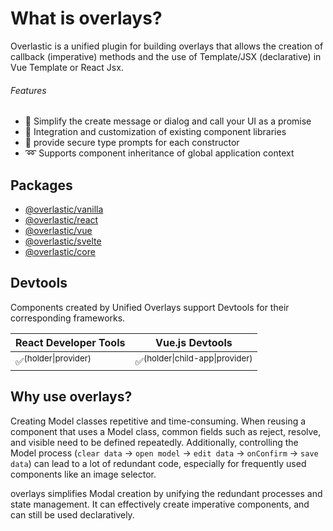 # What is overlays?

Overlastic is a unified plugin for building overlays that allows the creation of callback (imperative) methods and the use of Template/JSX (declarative) in Vue Template or React Jsx.

###### Features

- 💫 Simplify the create message or dialog and call your UI as a promise
- 🧩 Integration and customization of existing component libraries
- 🦾 provide secure type prompts for each constructor
- ➿ Supports component inheritance of global application context

## Packages

- [@overlastic/vanilla](/core/element/)
- [@overlastic/react](/core/react/)
- [@overlastic/vue](/vue/)
- [@overlastic/svelte](/core/svelte/)
- [@overlastic/core](/core/functions/constructor.html)

## Devtools

Components created by Unified Overlays support Devtools for their corresponding frameworks.

| React Developer Tools | Vue.js Devtools                 |
| --------------------- | ------------------------------- |
| ✅<sup>(holder\|provider)</sup>  | ✅<sup>(holder\|child-app\|provider)</sup> |

## Why use overlays?

Creating Model classes repetitive and time-consuming. When reusing a component that uses a Model class, common fields such as reject, resolve, and visible need to be defined repeatedly. Additionally, controlling the Model process (`clear data` -> `open model` -> `edit data` -> `onConfirm` -> `save data`) can lead to a lot of redundant code, especially for frequently used components like an image selector.

overlays simplifies Modal creation by unifying the redundant processes and state management. It can effectively create imperative components, and can still be used declaratively.

